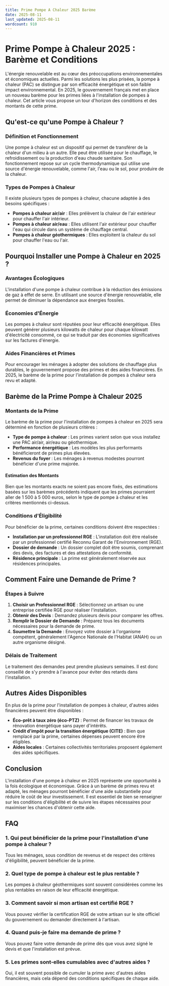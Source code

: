 ```yaml
---
title: Prime Pompe A Chaleur 2025 Barème
date: 2025-08-11
last_updated: 2025-08-11
wordcount: 910
---
```


# Prime Pompe à Chaleur 2025 : Barème et Conditions

L'énergie renouvelable est au cœur des préoccupations environnementales et économiques actuelles. Parmi les solutions les plus prisées, la pompe à chaleur (PAC) se distingue par son efficacité énergétique et son faible impact environnemental. En 2025, le gouvernement français met en place un nouveau barème pour les primes liées à l'installation de pompes à chaleur. Cet article vous propose un tour d'horizon des conditions et des montants de cette prime.

## Qu'est-ce qu'une Pompe à Chaleur ?

### Définition et Fonctionnement

Une pompe à chaleur est un dispositif qui permet de transférer de la chaleur d'un milieu à un autre. Elle peut être utilisée pour le chauffage, le refroidissement ou la production d'eau chaude sanitaire. Son fonctionnement repose sur un cycle thermodynamique qui utilise une source d'énergie renouvelable, comme l'air, l'eau ou le sol, pour produire de la chaleur.

### Types de Pompes à Chaleur

Il existe plusieurs types de pompes à chaleur, chacune adaptée à des besoins spécifiques :

- **Pompes à chaleur air/air** : Elles prélèvent la chaleur de l'air extérieur pour chauffer l'air intérieur.
- **Pompes à chaleur air/eau** : Elles utilisent l'air extérieur pour chauffer l'eau qui circule dans un système de chauffage central.
- **Pompes à chaleur géothermiques** : Elles exploitent la chaleur du sol pour chauffer l'eau ou l'air.

## Pourquoi Installer une Pompe à Chaleur en 2025 ?

### Avantages Écologiques

L'installation d'une pompe à chaleur contribue à la réduction des émissions de gaz à effet de serre. En utilisant une source d'énergie renouvelable, elle permet de diminuer la dépendance aux énergies fossiles.

### Économies d'Énergie

Les pompes à chaleur sont réputées pour leur efficacité énergétique. Elles peuvent générer plusieurs kilowatts de chaleur pour chaque kilowatt d'électricité consommé, ce qui se traduit par des économies significatives sur les factures d'énergie.

### Aides Financières et Primes

Pour encourager les ménages à adopter des solutions de chauffage plus durables, le gouvernement propose des primes et des aides financières. En 2025, le barème de la prime pour l'installation de pompes à chaleur sera revu et adapté.

## Barème de la Prime Pompe à Chaleur 2025

### Montants de la Prime

Le barème de la prime pour l'installation de pompes à chaleur en 2025 sera déterminé en fonction de plusieurs critères :

- **Type de pompe à chaleur** : Les primes varient selon que vous installez une PAC air/air, air/eau ou géothermique.
- **Performance énergétique** : Les modèles les plus performants bénéficieront de primes plus élevées.
- **Revenus du foyer** : Les ménages à revenus modestes pourront bénéficier d'une prime majorée.

#### Estimation des Montants

Bien que les montants exacts ne soient pas encore fixés, des estimations basées sur les barèmes précédents indiquent que les primes pourraient aller de 1 500 à 5 000 euros, selon le type de pompe à chaleur et les critères mentionnés ci-dessus.

### Conditions d'Éligibilité

Pour bénéficier de la prime, certaines conditions doivent être respectées :

- **Installation par un professionnel RGE** : L'installation doit être réalisée par un professionnel certifié Reconnu Garant de l'Environnement (RGE).
- **Dossier de demande** : Un dossier complet doit être soumis, comprenant des devis, des factures et des attestations de conformité.
- **Résidence principale** : La prime est généralement réservée aux résidences principales.

## Comment Faire une Demande de Prime ?

### Étapes à Suivre

1. **Choisir un Professionnel RGE** : Sélectionnez un artisan ou une entreprise certifiée RGE pour réaliser l'installation.
2. **Obtenir des Devis** : Demandez plusieurs devis pour comparer les offres.
3. **Remplir le Dossier de Demande** : Préparez tous les documents nécessaires pour la demande de prime.
4. **Soumettre la Demande** : Envoyez votre dossier à l'organisme compétent, généralement l'Agence Nationale de l'Habitat (ANAH) ou un autre organisme désigné.

### Délais de Traitement

Le traitement des demandes peut prendre plusieurs semaines. Il est donc conseillé de s'y prendre à l'avance pour éviter des retards dans l'installation.

## Autres Aides Disponibles

En plus de la prime pour l'installation de pompes à chaleur, d'autres aides financières peuvent être disponibles :

- **Éco-prêt à taux zéro (éco-PTZ)** : Permet de financer les travaux de rénovation énergétique sans payer d'intérêts.
- **Crédit d'impôt pour la transition énergétique (CITE)** : Bien que remplacé par la prime, certaines dépenses peuvent encore être éligibles.
- **Aides locales** : Certaines collectivités territoriales proposent également des aides spécifiques.

## Conclusion

L'installation d'une pompe à chaleur en 2025 représente une opportunité à la fois écologique et économique. Grâce à un barème de primes revu et adapté, les ménages pourront bénéficier d'une aide substantielle pour réduire le coût de leur investissement. Il est essentiel de bien se renseigner sur les conditions d'éligibilité et de suivre les étapes nécessaires pour maximiser les chances d'obtenir cette aide.

## FAQ

### 1. Qui peut bénéficier de la prime pour l'installation d'une pompe à chaleur ?

Tous les ménages, sous condition de revenus et de respect des critères d'éligibilité, peuvent bénéficier de la prime.

### 2. Quel type de pompe à chaleur est le plus rentable ?

Les pompes à chaleur géothermiques sont souvent considérées comme les plus rentables en raison de leur efficacité énergétique.

### 3. Comment savoir si mon artisan est certifié RGE ?

Vous pouvez vérifier la certification RGE de votre artisan sur le site officiel du gouvernement ou demander directement à l'artisan.

### 4. Quand puis-je faire ma demande de prime ?

Vous pouvez faire votre demande de prime dès que vous avez signé le devis et que l'installation est prévue.

### 5. Les primes sont-elles cumulables avec d'autres aides ?

Oui, il est souvent possible de cumuler la prime avec d'autres aides financières, mais cela dépend des conditions spécifiques de chaque aide.